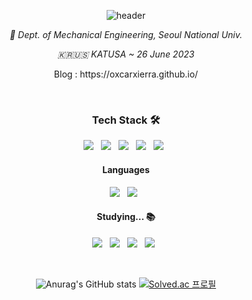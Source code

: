 <div align="center">

![header](<https://capsule-render.vercel.app/api?type=rect&color=gradient&customColorList=14&height=150&text=oxcarxierra%20|%20오승석&desc=(개발자였던%20군인)&descAlignY=80&fontSize=50&descSize=15&animation=fadeIn>)

_🏫 Dept. of Mechanical Engineering, Seoul National Univ._
	
_🇰🇷🇺🇸 KATUSA ~ 26 June 2023_
	
<p>Blog : https://oxcarxierra.github.io/</p>
<br/>

<h3><b>Tech Stack 🛠</b></h3>
	
<p align="center">
	<img src="https://img.shields.io/badge/React-61DAFB?style=for-the-badge&logo=React&logoColor=white"/></a> &nbsp 
	<img src="https://img.shields.io/badge/ReactNative-61DAFB?style=for-the-badge&logo=React&logoColor=white"/></a> &nbsp 
	<img src="https://img.shields.io/badge/Mobx-FF9955?style=for-the-badge&logo=React&logoColor=white"/></a> &nbsp
	<img src="https://img.shields.io/badge/CSS-1572B6?style=for-the-badge&logo=CSS3&logoColor=white"/></a> &nbsp 
	<img src="https://img.shields.io/badge/Gatsby-663399?style=for-the-badge&logo=Gatsby&logoColor=white"/></a> &nbsp 

</p>
<h4><b>Languages</b></h4>
<p>
	<img src="https://img.shields.io/badge/Python-3776AB?style=for-the-badge&logo=Python&logoColor=white"/></a> &nbsp 
	<img src="https://img.shields.io/badge/TypeScript-3178C6?style=for-the-badge&logo=TypeScript&logoColor=white"/></a> &nbsp
</p>


<h4><b>Studying... 📚</b></h4>
<p align="center">
	<img src="https://img.shields.io/badge/Django-092E20?style=for-the-badge&logo=Django&logoColor=white"/></a> &nbsp 	
	<img src="https://img.shields.io/badge/MySQL-4479A1?style=for-the-badge&logo=MySQL&logoColor=white"/></a> &nbsp 
	<img src="https://img.shields.io/badge/Flutter-02569B?style=for-the-badge&logo=Flutter&logoColor=white"/></a> &nbsp 
        <img src="https://img.shields.io/badge/Dart-0175C2?style=for-the-badge&logo=Dart&logoColor=white"/></a> &nbsp 

</p>
</br>

![Anurag's GitHub stats](https://github-readme-stats.vercel.app/api?username=OXcarXierra&hide_border=true&theme=vue-dark)
[![Solved.ac 프로필](http://mazassumnida.wtf/api/v2/generate_badge?boj=oxcarxierra)](https://solved.ac/oxcarxierra)
